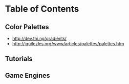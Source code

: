 # Table of Contents


## Color Palettes

* http://dev.thi.ng/gradients/
* http://iquilezles.org/www/articles/palettes/palettes.htm

## Tutorials

## Game Engines
